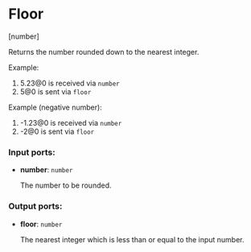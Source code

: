 # Floor

[number]

Returns the number rounded down to the nearest integer.

Example:

1. 5.23@0 is received via `number`
2. 5@0 is sent via `floor`

Example (negative number):

1. -1.23@0 is received via `number`
2. -2@0 is sent via `floor`

### Input ports:

* __number__: `number`

    The number to be rounded.

### Output ports:

* __floor__: `number`

    The nearest integer which is less than or equal to the input number.


